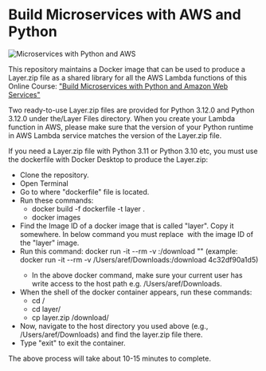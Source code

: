 # Build Microservices with AWS and Python 

![Microservices with Python and AWS ](https://img-c.udemycdn.com/course/750x422/5295272_c99f_5.jpg)



This repository maintains a Docker image that can be used to produce a Layer.zip file as a shared library for all the AWS Lambda functions of this Online Course: ["Build Microservices with Python and Amazon Web Services"](https://www.udemy.com/course/draft/5295272/?referralCode=4727A2957A33ED2E4226)

Two ready-to-use Layer.zip files are provided for Python 3.12.0 and Python 3.12.0 under the/Layer Files directory. When you create your Lambda function in AWS, please make sure that the version of your Python runtime in AWS Lambda service matches the version of the Layer.zip file.

If you need a Layer.zip file with Python 3.11 or Python 3.10 etc, you must use the dockerfile with Docker Desktop to produce the Layer.zip:

- Clone the repository.
- Open Terminal
- Go to where "dockerfile" file is located. 
- Run these commands:
  - docker build -f dockerfile -t layer .
  - docker images
- Find the Image ID of a docker image that is called "layer". Copy it somewhere. In below command you must replace <Image ID> with the image ID of the "layer" image.
- Run this command: docker run  -it --rm -v <absolute host path>:/download "<Image ID>" (example: docker run  -it --rm -v /Users/aref/Downloads:/download 4c32df90a1d5)
  - In the above docker command, make sure your current user has write access to the host path e.g. /Users/aref/Downloads.
- When the shell of the docker container appears, run these commands:
  - cd /
  - cd layer/
  - cp layer.zip /download/
- Now, navigate to the host directory you used above (e.g., /Users/aref/Downloads) and find the layer.zip file there.
- Type "exit" to exit the container.

The above process will take about 10-15 minutes to complete.





